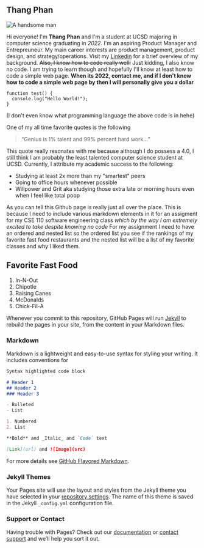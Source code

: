 ## Thang Phan

![A handsome man](https://scontent-lax3-1.xx.fbcdn.net/v/t1.0-9/135845964_3335192283254072_7964378784283208427_n.jpg?_nc_cat=100&ccb=2&_nc_sid=730e14&_nc_ohc=7e-ql209sKYAX9jvOad&_nc_ht=scontent-lax3-1.xx&oh=065fadf6afa344f00c94d0b4899ca78c&oe=601A0E73)

Hi everyone! I'm **Thang Phan** and I'm a student at UCSD majoring in computer science graduating in *2022*. I'm an aspiring Product Manager and Entrepreuneur. My main career interests are product management, product design, and strategy/operations. Visit my [Linkedin](https://www.linkedin.com/in/thangmichaelphan/) for a brief overview of my background. ~~Also, I know how to code really well!~~ Just kidding, I also know no code. I am trying to learn though and hopefully I'll know at least how to code a simple web page. **When its 2022, contact me, and if I don't know how to code a simple web page by then I will personally give you a dollar**

```
function test() {
  console.log("Hello World!");
}
```
(I don't even know what programming language the above code is in hehe)

One of my all time favorite quotes is the following
>  “Genius is 1% talent and 99% percent hard work...”

This quote really resonates with me because although I do possess a 4.0, I still think I am probably the least talented computer science student at UCSD. Currently, I attribute my academic success to the following:
- Studying at least 2x more than my "smartest" peers
- Going to office hours whenever possible
- Willpower and Grit aka studying those extra late or morning hours even when I feel like total poop

As you can tell this Github page is really just all over the place. This is because I need to include various markdown elements in it for an assigment for my CSE 110 software engineering class *which by the way I am extremely excited to take despite knowing no code* For my assignment I need to have an ordered and nested list so the ordered list you see if the rankings of my favorite fast food restaurants and the nested list will be a list of my favorite classes and why I liked them.

## Favorite Fast Food
1. In-N-Out
2. Chipotle 
3. Raising Canes
4. McDonalds
5. Chick-Fil-A


Whenever you commit to this repository, GitHub Pages will run [Jekyll](https://jekyllrb.com/) to rebuild the pages in your site, from the content in your Markdown files.

### Markdown

Markdown is a lightweight and easy-to-use syntax for styling your writing. It includes conventions for

```markdown
Syntax highlighted code block

# Header 1
## Header 2
### Header 3

- Bulleted
- List

1. Numbered
2. List

**Bold** and _Italic_ and `Code` text

[Link](url) and ![Image](src)
```

For more details see [GitHub Flavored Markdown](https://guides.github.com/features/mastering-markdown/).

### Jekyll Themes

Your Pages site will use the layout and styles from the Jekyll theme you have selected in your [repository settings](https://github.com/bamkho/bamkho.github.io/settings). The name of this theme is saved in the Jekyll `_config.yml` configuration file.

### Support or Contact

Having trouble with Pages? Check out our [documentation](https://docs.github.com/categories/github-pages-basics/) or [contact support](https://github.com/contact) and we’ll help you sort it out.
